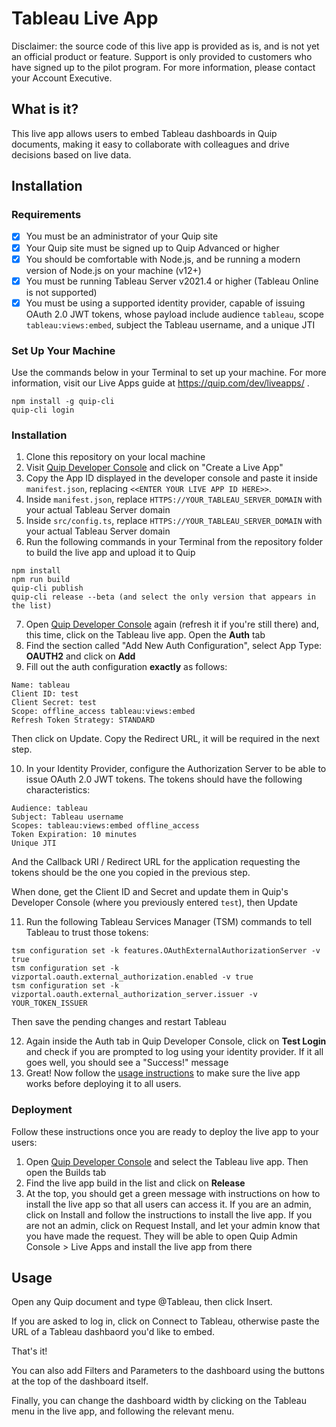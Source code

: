 # Tableau Live App 

Disclaimer: the source code of this live app is provided as is, and is not yet an official product or feature. Support is only provided to customers who have signed up to the pilot program. For more information, please contact your Account Executive.

## What is it?

This live app allows users to embed Tableau dashboards in Quip documents, making it easy to collaborate with colleagues and drive decisions based on live data.

## Installation

### Requirements

-   [x] You must be an administrator of your Quip site
-   [x] Your Quip site must be signed up to Quip Advanced or higher
-   [x] You should be comfortable with Node.js, and be running a modern version of Node.js on your machine (v12+)
-   [x] You must be running Tableau Server v2021.4 or higher (Tableau Online is not supported)
-   [x] You must be using a supported identity provider, capable of issuing OAuth 2.0 JWT tokens, whose payload include audience `tableau`, scope `tableau:views:embed`, subject the Tableau username, and a unique JTI

### Set Up Your Machine

Use the commands below in your Terminal to set up your machine. For more information, visit our Live Apps guide at https://quip.com/dev/liveapps/ .

```
npm install -g quip-cli
quip-cli login
```

### Installation

1. Clone this repository on your local machine
2. Visit [Quip Developer Console](https://quip.com/dev/console) and click on "Create a Live App"
3. Copy the App ID displayed in the developer console and paste it inside `manifest.json`, replacing `<<ENTER YOUR LIVE APP ID HERE>>`.
4. Inside `manifest.json`, replace `HTTPS://YOUR_TABLEAU_SERVER_DOMAIN` with your actual Tableau Server domain
5. Inside `src/config.ts`, replace `HTTPS://YOUR_TABLEAU_SERVER_DOMAIN` with your actual Tableau Server domain
6. Run the following commands in your Terminal from the repository folder to build the live app and upload it to Quip

```
npm install
npm run build
quip-cli publish
quip-cli release --beta (and select the only version that appears in the list)
```

7. Open [Quip Developer Console](https://quip.com/dev/console) again (refresh it if you're still there) and, this time, click on the Tableau live app. Open the **Auth** tab
8. Find the section called "Add New Auth Configuration", select App Type: **OAUTH2** and click on **Add**
9. Fill out the auth configuration **exactly** as follows:

```
Name: tableau
Client ID: test
Client Secret: test
Scope: offline_access tableau:views:embed
Refresh Token Strategy: STANDARD
```

Then click on Update. Copy the Redirect URL, it will be required in the next step.

10. In your Identity Provider, configure the Authorization Server to be able to issue OAuth 2.0 JWT tokens. The tokens should have the following characteristics:

```
Audience: tableau
Subject: Tableau username
Scopes: tableau:views:embed offline_access
Token Expiration: 10 minutes
Unique JTI
```

And the Callback URI / Redirect URL for the application requesting the tokens should be the one you copied in the previous step.

When done, get the Client ID and Secret and update them in Quip's Developer Console (where you previously entered `test`), then Update

11. Run the following Tableau Services Manager (TSM) commands to tell Tableau to trust those tokens:

```
tsm configuration set -k features.OAuthExternalAuthorizationServer -v true
tsm configuration set -k vizportal.oauth.external_authorization.enabled -v true
tsm configuration set -k vizportal.oauth.external_authorization_server.issuer -v YOUR_TOKEN_ISSUER
```

Then save the pending changes and restart Tableau

12. Again inside the Auth tab in Quip Developer Console, click on **Test Login** and check if you are prompted to log using your identity provider. If it all goes well, you should see a "Success!" message
13. Great! Now follow the [usage instructions](#usage) to make sure the live app works before deploying it to all users.

### Deployment

Follow these instructions once you are ready to deploy the live app to your users:

1. Open [Quip Developer Console](https://quip.com/dev/console) and select the Tableau live app. Then open the Builds tab
2. Find the live app build in the list and click on **Release**
3. At the top, you should get a green message with instructions on how to install the live app so that all users can access it. If you are an admin, click on Install and follow the instructions to install the live app. If you are not an admin, click on Request Install, and let your admin know that you have made the request. They will be able to open Quip Admin Console > Live Apps and install the live app from there

## Usage

Open any Quip document and type @Tableau, then click Insert.

If you are asked to log in, click on Connect to Tableau, otherwise paste the URL of a Tableau dashbaord you'd like to embed.

That's it!

You can also add Filters and Parameters to the dashboard using the buttons at the top of the dashboard itself.

Finally, you can change the dashboard width by clicking on the Tableau menu in the live app, and following the relevant menu.
